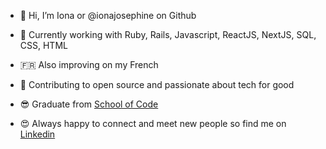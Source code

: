 - 👋 Hi, I’m Iona or @ionajosephine on Github

- 🌱 Currently working with Ruby, Rails, Javascript, ReactJS, NextJS, SQL, CSS, HTML 
- 🇫🇷 Also improving on my French 
- 🌈 Contributing to open source and passionate about tech for good
- 😎 Graduate from [School of Code](https://www.schoolofcode.co.uk/)
- 😍 Always happy to connect and meet new people so find me on [Linkedin](https://www.linkedin.com/in/ionameadows/)

<!---
ionajosephine/ionajosephine is a ✨ special ✨ repository because its `README.md` (this file) appears on your GitHub profile.
You can click the Preview link to take a look at your changes.
--->
